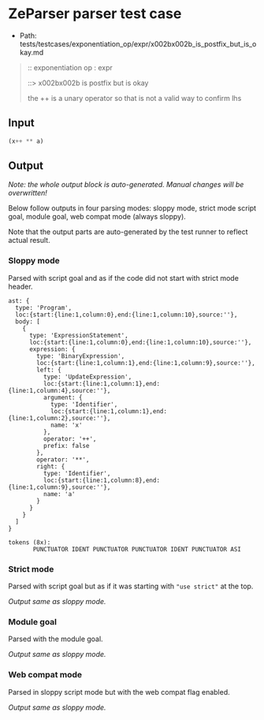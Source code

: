 # ZeParser parser test case

- Path: tests/testcases/exponentiation_op/expr/x002bx002b_is_postfix_but_is_okay.md

> :: exponentiation op : expr
>
> ::> x002bx002b is postfix but is okay
>
> the ++ is a unary operator so that is not a valid way to confirm lhs

## Input

`````js
(x++ ** a)
`````

## Output

_Note: the whole output block is auto-generated. Manual changes will be overwritten!_

Below follow outputs in four parsing modes: sloppy mode, strict mode script goal, module goal, web compat mode (always sloppy).

Note that the output parts are auto-generated by the test runner to reflect actual result.

### Sloppy mode

Parsed with script goal and as if the code did not start with strict mode header.

`````
ast: {
  type: 'Program',
  loc:{start:{line:1,column:0},end:{line:1,column:10},source:''},
  body: [
    {
      type: 'ExpressionStatement',
      loc:{start:{line:1,column:0},end:{line:1,column:10},source:''},
      expression: {
        type: 'BinaryExpression',
        loc:{start:{line:1,column:1},end:{line:1,column:9},source:''},
        left: {
          type: 'UpdateExpression',
          loc:{start:{line:1,column:1},end:{line:1,column:4},source:''},
          argument: {
            type: 'Identifier',
            loc:{start:{line:1,column:1},end:{line:1,column:2},source:''},
            name: 'x'
          },
          operator: '++',
          prefix: false
        },
        operator: '**',
        right: {
          type: 'Identifier',
          loc:{start:{line:1,column:8},end:{line:1,column:9},source:''},
          name: 'a'
        }
      }
    }
  ]
}

tokens (8x):
       PUNCTUATOR IDENT PUNCTUATOR PUNCTUATOR IDENT PUNCTUATOR ASI
`````

### Strict mode

Parsed with script goal but as if it was starting with `"use strict"` at the top.

_Output same as sloppy mode._

### Module goal

Parsed with the module goal.

_Output same as sloppy mode._

### Web compat mode

Parsed in sloppy script mode but with the web compat flag enabled.

_Output same as sloppy mode._
